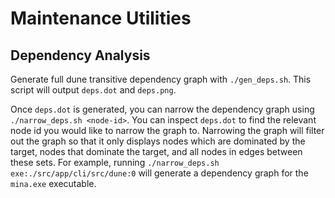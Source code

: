 # Maintenance Utilities

## Dependency Analysis

Generate full dune transitive dependency graph with `./gen_deps.sh`. This script
will output `deps.dot` and `deps.png`.

Once `deps.dot` is generated, you can narrow the dependency graph using
`./narrow_deps.sh <node-id>`. You can inspect `deps.dot` to find the relevant
node id you would like to narrow the graph to. Narrowing the graph will filter
out the graph so that it only displays nodes which are dominated by the target,
nodes that dominate the target, and all nodes in edges between these sets. For
example, running `./narrow_deps.sh exe:./src/app/cli/src/dune:0` will generate a
dependency graph for the `mina.exe` executable.
